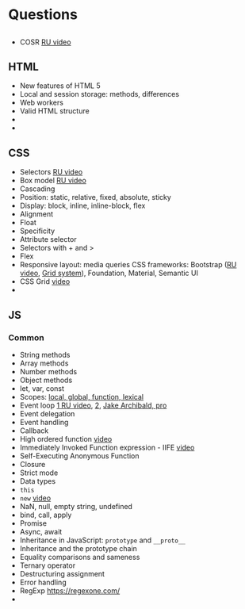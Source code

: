 # Questions

##
* COSR [RU video](https://www.youtube.com/watch?v=SgFJJBa0AH8)

## HTML
* New features of HTML 5
* Local and session storage: methods, differences
* Web workers
* Valid HTML structure
*
*

## CSS
* Selectors [RU video](https://www.youtube.com/watch?v=WH7BNFo3A2s)
* Box model [RU video](https://www.youtube.com/watch?v=-JFZ8mqmPJw)
* Cascading
* Position: static, relative, fixed, absolute, sticky
* Display: block, inline, inline-block, flex
* Alignment
* Float
* Specificity
* Attribute selector
* Selectors with + and >
* Flex
* Responsive layout: media queries
CSS frameworks: Bootstrap ([RU video](https://www.youtube.com/watch?v=2JMMnNOhDoc), [Grid system](https://www.youtube.com/watch?v=VaW4na2qkwQ)), Foundation, Material, Semantic UI
* CSS Grid [video](https://www.youtube.com/watch?v=HgwCeNVPlo0) 
*

## JS
### Common
* String methods
* Array methods
* Number methods
* Object methods
* let, var, const
* Scopes: [local, global, function, lexical](https://toddmotto.com/everything-you-wanted-to-know-about-javascript-scope/) 
* Event loop [1 RU video](https://www.youtube.com/watch?v=8cV4ZvHXQL4), [2](https://www.youtube.com/watch?v=xPo0klJCDVs), [Jake Archibald, pro](https://www.youtube.com/watch?v=j4_9BZezSUA)
* Event delegation 
* Event handling
* Callback
* High ordered function [video](https://www.youtube.com/watch?v=BMUiFMZr7vk)
* Immediately Invoked Function expression - IIFE [video](https://www.youtube.com/watch?v=3cbiZV4H22c)
* Self-Executing Anonymous Function
* Closure
* Strict mode
* Data types
* `this`
* `new` [video](https://www.youtube.com/watch?v=Y3zzCY62NYc&t=101s)
* NaN, null, empty string, undefined
* bind, call, apply
* Promise
* Async, await
* Inheritance in JavaScript: `prototype` and `__proto__`
* Inheritance and the prototype chain
* Equality comparisons and sameness
* Ternary operator
* Destructuring assignment
* Error handling
* RegExp https://regexone.com/
*
